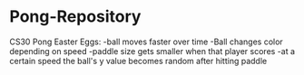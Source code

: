 # Pong-Repository
CS30
Pong Easter Eggs:
 -ball moves faster over time
 -Ball changes color depending on speed
 -paddle size gets smaller when that player scores
 -at a certain speed the ball's y value becomes random after hitting paddle

